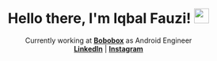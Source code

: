 <h1 align="center"> Hello there, I'm Iqbal Fauzi! <img src="https://raw.githubusercontent.com/iampavangandhi/iampavangandhi/master/gifs/Hi.gif" width="30px"> </h1>

<p align="center">
    Currently working at <b><a rel="nofollow noopener noreferrer" target="_blank" href="https://bobobox.co.id/">Bobobox</a></b> as Android Engineer
    <br>
    <b><a rel="nofollow noopener noreferrer" target="_blank" href="https://www.linkedin.com/in/ifauzii/">LinkedIn</a></b> | <b><a rel="nofollow noopener noreferrer" target="_blank" href="https://www.instagram.com/iqbal.today/">Instagram</a></b>
</p>

<!--
**mangibal/mangibal** is a ✨ _special_ ✨ repository because its `README.md` (this file) appears on your GitHub profile.

Here are some ideas to get you started:

- 🔭 I’m currently working on ...
- 🌱 I’m currently learning ...
- 👯 I’m looking to collaborate on ...
- 🤔 I’m looking for help with ...
- 💬 Ask me about ...
- 📫 How to reach me: ...
- 😄 Pronouns: ...
- ⚡ Fun fact: ...
-->
